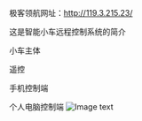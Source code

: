 极客领航网址：http://119.3.215.23/

这是智能小车远程控制系统的简介

小车主体

遥控

手机控制端

个人电脑控制端
![Image text](http://119.3.215.23/usr/image/GeekPilot.png![image](https://user-images.githubusercontent.com/65931284/137151758-c4de9655-5cdd-4a8e-95b7-5e3c32387f65.png))
